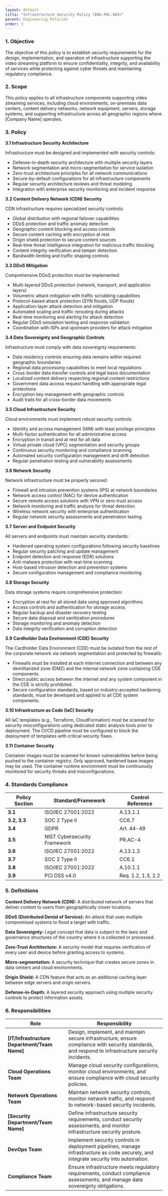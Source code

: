 ```yaml
---
layout: default
title: "Infrastructure Security Policy (ENG-POL-003)"
parent: Engineering Policies
order: 3
---
```


### 1. Objective

The objective of this policy is to establish security requirements for the design, implementation, and operation of infrastructure supporting the video streaming platform to ensure confidentiality, integrity, and availability of services while protecting against cyber threats and maintaining regulatory compliance.

### 2. Scope

This policy applies to all infrastructure components supporting video streaming services, including cloud environments, on-premises data centers, content delivery networks, network equipment, servers, storage systems, and supporting infrastructure across all geographic regions where [Company Name] operates.

### 3. Policy

**3.1 Infrastructure Security Architecture**

Infrastructure must be designed and implemented with security controls:
- Defense-in-depth security architecture with multiple security layers
- Network segmentation and micro-segmentation for service isolation
- Zero-trust architecture principles for all network communications
- Secure-by-default configurations for all infrastructure components
- Regular security architecture reviews and threat modeling
- Integration with enterprise security monitoring and incident response

**3.2 Content Delivery Network (CDN) Security**

CDN infrastructure requires specialized security controls:
- Global distribution with regional failover capabilities
- DDoS protection and traffic anomaly detection
- Geographic content blocking and access controls
- Secure content caching with encryption at rest
- Origin shield protection to secure content sources
- Real-time threat intelligence integration for malicious traffic blocking
- Content integrity verification and tamper detection
- Bandwidth limiting and traffic shaping controls

**3.3 DDoS Mitigation**

Comprehensive DDoS protection must be implemented:
- Multi-layered DDoS protection (network, transport, and application layers)
- Volumetric attack mitigation with traffic scrubbing capabilities
- Protocol-based attack protection (SYN floods, UDP floods)
- Application-layer attack detection and mitigation
- Automated scaling and traffic rerouting during attacks
- Real-time monitoring and alerting for attack detection
- Regular DDoS simulation testing and response validation
- Coordination with ISPs and upstream providers for attack mitigation

**3.4 Data Sovereignty and Geographic Controls**

Infrastructure must comply with data sovereignty requirements:
- Data residency controls ensuring data remains within required geographic boundaries
- Regional data processing capabilities to meet local regulations
- Cross-border data transfer controls and legal basis documentation
- Localized content delivery respecting regional content restrictions
- Government data access request handling with appropriate legal protections
- Encryption key management with geographic controls
- Audit trails for all cross-border data movements

**3.5 Cloud Infrastructure Security**

Cloud environments must implement robust security controls:
- Identity and access management (IAM) with least privilege principles
- Multi-factor authentication for all administrative access
- Encryption in transit and at rest for all data
- Virtual private cloud (VPC) segmentation and security groups
- Continuous security monitoring and compliance scanning
- Automated security configuration management and drift detection
- Regular penetration testing and vulnerability assessments

**3.6 Network Security**

Network infrastructure must be properly secured:
- Firewall and intrusion prevention systems (IPS) at network boundaries
- Network access control (NAC) for device authentication
- Secure remote access solutions with VPN or zero-trust access
- Network monitoring and traffic analysis for threat detection
- Wireless network security with enterprise authentication
- Regular network security assessments and penetration testing

**3.7 Server and Endpoint Security**

All servers and endpoints must maintain security standards:
- Hardened operating system configurations following security baselines
- Regular security patching and update management
- Endpoint detection and response (EDR) solutions
- Anti-malware protection with real-time scanning
- Host-based intrusion detection and prevention systems
- Secure configuration management and compliance monitoring

**3.8 Storage Security**

Data storage systems require comprehensive protection:
- Encryption at rest for all stored data using approved algorithms
- Access controls and authentication for storage access
- Regular backup and disaster recovery testing
- Secure data disposal and sanitization procedures
- Storage monitoring and anomaly detection
- Data integrity verification and corruption detection

**3.9 Cardholder Data Environment (CDE) Security**

The Cardholder Data Environment (CDE) must be isolated from the rest of the corporate network via network segmentation and protected by firewalls:
- Firewalls must be installed at each internet connection and between any demilitarized zone (DMZ) and the internal network zone containing CDE components.
- Direct public access between the internet and any system component in the CDE is strictly prohibited.
- Secure configuration standards, based on industry-accepted hardening standards, must be developed and applied to all CDE system components.

**3.10 Infrastructure as Code (IaC) Security**

All IaC templates (e.g., Terraform, CloudFormation) must be scanned for security misconfigurations using dedicated static analysis tools prior to deployment. The CI/CD pipeline must be configured to block the deployment of templates with critical security flaws.

**3.11 Container Security**

Container images must be scanned for known vulnerabilities before being pushed to the container registry. Only approved, hardened base images may be used. The container runtime environment must be continuously monitored for security threats and misconfigurations.

### 4. Standards Compliance

| **Policy Section** | **Standard/Framework** | **Control Reference** |
| --- | --- | --- |
| **3.1** | ISO/IEC 27001:2022 | A.13.1.1 |
| **3.2, 3.3** | SOC 2 Type II | CC6.7 |
| **3.4** | GDPR | Art. 44-49 |
| **3.5** | NIST Cybersecurity Framework | PR.AC-4 |
| **3.6** | ISO/IEC 27001:2022 | A.13.1.3 |
| **3.7** | SOC 2 Type II | CC6.1 |
| **3.8** | ISO/IEC 27001:2022 | A.10.1.1 |
| **3.9** | PCI DSS v4.0 | Req. 1.2, 1.3, 2.2 |

### 5. Definitions

**Content Delivery Network (CDN):** A distributed network of servers that deliver content to users from geographically closer locations.

**DDoS (Distributed Denial of Service):** An attack that uses multiple compromised systems to flood a target with traffic.

**Data Sovereignty:** Legal concept that data is subject to the laws and governance structures of the country where it is collected or processed.

**Zero-Trust Architecture:** A security model that requires verification of every user and device before granting access to systems.

**Micro-segmentation:** A security technique that creates secure zones in data centers and cloud environments.

**Origin Shield:** A CDN feature that acts as an additional caching layer between edge servers and origin servers.

**Defense-in-Depth:** A layered security approach using multiple security controls to protect information assets.

### 6. Responsibilities

| Role | Responsibility |
| --- | --- |
| **[IT/Infrastructure Department/Team Name]** | Design, implement, and maintain secure infrastructure, ensure compliance with security standards, and respond to infrastructure security incidents. |
| **Cloud Operations Team** | Manage cloud security configurations, monitor cloud environments, and ensure compliance with cloud security policies. |
| **Network Operations Team** | Maintain network security controls, monitor network traffic, and respond to network-based security incidents. |
| **[Security Department/Team Name]** | Define infrastructure security requirements, conduct security assessments, and monitor infrastructure security posture. |
| **DevOps Team** | Implement security controls in deployment pipelines, manage infrastructure as code securely, and integrate security into automation. |
| **Compliance Team** | Ensure infrastructure meets regulatory requirements, conduct compliance assessments, and manage data sovereignty obligations. |

